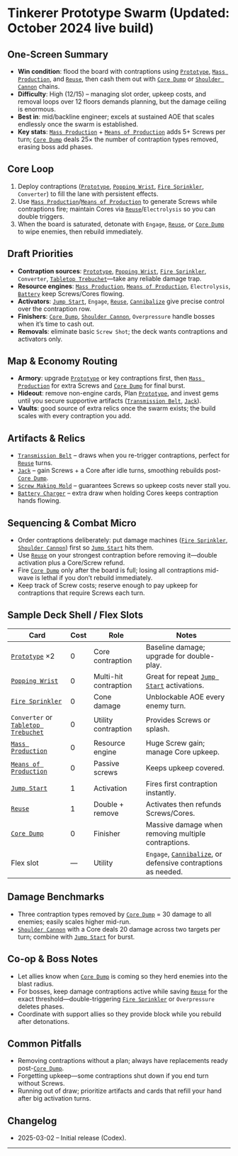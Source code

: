 # Tinkerer Prototype Swarm (Updated: October 2024 live build)

## One-Screen Summary
- **Win condition**: flood the board with contraptions using [`Prototype`][card-prototype], [`Mass Production`][card-mass-production], and [`Reuse`][card-reuse], then cash them out with [`Core Dump`][card-core-dump] or [`Shoulder Cannon`][card-shoulder-cannon] chains.
- **Difficulty**: High (12/15) – managing slot order, upkeep costs, and removal loops over 12 floors demands planning, but the damage ceiling is enormous.
- **Best in**: mid/backline engineer; excels at sustained AOE that scales endlessly once the swarm is established.
- **Key stats**: [`Mass Production`][card-mass-production] + [`Means of Production`][card-means-of-production] adds 5+ Screws per turn; [`Core Dump`][card-core-dump] deals 25× the number of contraption types removed, erasing boss add phases.

## Core Loop
1. Deploy contraptions ([`Prototype`][card-prototype], [`Popping Wrist`][card-popping-wrist], [`Fire Sprinkler`][card-fire-sprinkler], `Converter`) to fill the lane with persistent effects.
2. Use [`Mass Production`][card-mass-production]/[`Means of Production`][card-means-of-production] to generate Screws while contraptions fire; maintain Cores via [`Reuse`][card-reuse]/`Electrolysis` so you can double triggers.
3. When the board is saturated, detonate with `Engage`, [`Reuse`][card-reuse], or [`Core Dump`][card-core-dump] to wipe enemies, then rebuild immediately.

## Draft Priorities
- **Contraption sources**: [`Prototype`][card-prototype], [`Popping Wrist`][card-popping-wrist], [`Fire Sprinkler`][card-fire-sprinkler], `Converter`, [`Tabletop Trebuchet`][card-tabletop-trebuchet]—take any reliable damage trap.
- **Resource engines**: [`Mass Production`][card-mass-production], [`Means of Production`][card-means-of-production], `Electrolysis`, [`Battery`][card-battery] keep Screws/Cores flowing.
- **Activators**: [`Jump Start`][card-jump-start], `Engage`, [`Reuse`][card-reuse], [`Cannibalize`][card-cannibalize] give precise control over the contraption row.
- **Finishers**: [`Core Dump`][card-core-dump], [`Shoulder Cannon`][card-shoulder-cannon], `Overpressure` handle bosses when it’s time to cash out.
- **Removals**: eliminate basic `Screw Shot`; the deck wants contraptions and activators only.

## Map & Economy Routing
- **Armory**: upgrade [`Prototype`][card-prototype] or key contraptions first, then [`Mass Production`][card-mass-production] for extra Screws and [`Core Dump`][card-core-dump] for final burst.
- **Hideout**: remove non-engine cards, Plan [`Prototype`][card-prototype], and invest gems until you secure supportive artifacts ([`Transmission Belt`][card-transmission-belt], [`Jack`][card-jack]).
- **Vaults**: good source of extra relics once the swarm exists; the build scales with every contraption you add.

## Artifacts & Relics
- [`Transmission Belt`][card-transmission-belt] – draws when you re-trigger contraptions, perfect for [`Reuse`][card-reuse] turns.
- [`Jack`][card-jack] – gain Screws + a Core after idle turns, smoothing rebuilds post-[`Core Dump`][card-core-dump].
- [`Screw Making Mold`][card-screw-making-mold] – guarantees Screws so upkeep costs never stall you.
- [`Battery Charger`][card-battery-charger] – extra draw when holding Cores keeps contraption hands flowing.

## Sequencing & Combat Micro
- Order contraptions deliberately: put damage machines ([`Fire Sprinkler`][card-fire-sprinkler], [`Shoulder Cannon`][card-shoulder-cannon]) first so [`Jump Start`][card-jump-start] hits them.
- Use [`Reuse`][card-reuse] on your strongest contraption before removing it—double activation plus a Core/Screw refund.
- Fire [`Core Dump`][card-core-dump] only after the board is full; losing all contraptions mid-wave is lethal if you don’t rebuild immediately.
- Keep track of Screw costs; reserve enough to pay upkeep for contraptions that require Screws each turn.

## Sample Deck Shell / Flex Slots
| Card | Cost | Role | Notes |
| --- | --- | --- | --- |
| [`Prototype`][card-prototype] ×2 | 0 | Core contraption | Baseline damage; upgrade for double-play.
| [`Popping Wrist`][card-popping-wrist] | 0 | Multi-hit contraption | Great for repeat [`Jump Start`][card-jump-start] activations.
| [`Fire Sprinkler`][card-fire-sprinkler] | 0 | Cone damage | Unblockable AOE every enemy turn.
| `Converter` or [`Tabletop Trebuchet`][card-tabletop-trebuchet] | 0 | Utility contraption | Provides Screws or splash.
| [`Mass Production`][card-mass-production] | 0 | Resource engine | Huge Screw gain; manage Core upkeep.
| [`Means of Production`][card-means-of-production] | 0 | Passive screws | Keeps upkeep covered.
| [`Jump Start`][card-jump-start] | 1 | Activation | Fires first contraption instantly.
| [`Reuse`][card-reuse] | 1 | Double + remove | Activates then refunds Screws/Cores.
| [`Core Dump`][card-core-dump] | 0 | Finisher | Massive damage when removing multiple contraptions.
| Flex slot | — | Utility | `Engage`, [`Cannibalize`][card-cannibalize], or defensive contraptions as needed.

## Damage Benchmarks
- Three contraption types removed by [`Core Dump`][card-core-dump] = 30 damage to all enemies; easily scales higher mid-run.
- [`Shoulder Cannon`][card-shoulder-cannon] with a Core deals 20 damage across two targets per turn; combine with [`Jump Start`][card-jump-start] for burst.

## Co-op & Boss Notes
- Let allies know when [`Core Dump`][card-core-dump] is coming so they herd enemies into the blast radius.
- For bosses, keep damage contraptions active while saving [`Reuse`][card-reuse] for the exact threshold—double-triggering [`Fire Sprinkler`][card-fire-sprinkler] or `Overpressure` deletes phases.
- Coordinate with support allies so they provide block while you rebuild after detonations.

## Common Pitfalls
- Removing contraptions without a plan; always have replacements ready post-[`Core Dump`][card-core-dump].
- Forgetting upkeep—some contraptions shut down if you end turn without Screws.
- Running out of draw; prioritize artifacts and cards that refill your hand after big activation turns.

## Changelog
- 2025-03-02 – Initial release (Codex).

---

[card-prototype]: https://hellcard.fandom.com/wiki/Prototype "Prototype | Hellcard Wiki"
[card-mass-production]: https://hellcard.fandom.com/wiki/Mass_Production "Mass Production | Hellcard Wiki"
[card-core-dump]: https://hellcard.fandom.com/wiki/Core_Dump "Core Dump | Hellcard Wiki"
[card-popping-wrist]: https://hellcard.fandom.com/wiki/Popping_Wrist "Popping Wrist | Hellcard Wiki"
[card-fire-sprinkler]: https://hellcard.fandom.com/wiki/Fire_Sprinkler "Fire Sprinkler | Hellcard Wiki"
[card-means-of-production]: https://hellcard.fandom.com/wiki/Means_of_Production "Means of Production | Hellcard Wiki"
[card-tabletop-trebuchet]: https://hellcard.fandom.com/wiki/Tabletop_Trebuchet "Tabletop Trebuchet | Hellcard Wiki"
[card-battery]: https://hellcard.fandom.com/wiki/Battery "Battery | Hellcard Wiki"
[card-jump-start]: https://hellcard.fandom.com/wiki/Jump_Start "Jump Start | Hellcard Wiki"
[card-reuse]: https://hellcard.fandom.com/wiki/Reuse "Reuse | Hellcard Wiki"
[card-cannibalize]: https://hellcard.fandom.com/wiki/Cannibalize "Cannibalize | Hellcard Wiki"
[card-shoulder-cannon]: https://hellcard.fandom.com/wiki/Shoulder_Cannon "Shoulder Cannon | Hellcard Wiki"
[card-transmission-belt]: https://hellcard.fandom.com/wiki/Transmission_Belt "Transmission Belt | Hellcard Wiki"
[card-jack]: https://hellcard.fandom.com/wiki/Jack "Jack | Hellcard Wiki"
[card-screw-making-mold]: https://hellcard.fandom.com/wiki/Screw_Making_Mold "Screw Making Mold | Hellcard Wiki"
[card-battery-charger]: https://hellcard.fandom.com/wiki/Battery_Charger "Battery Charger | Hellcard Wiki"

